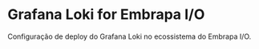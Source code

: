# Grafana Loki for Embrapa I/O

Configuração de deploy do Grafana Loki no ecossistema do Embrapa I/O.
